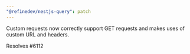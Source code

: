 ```yaml
---
"@refinedev/nestjs-query": patch
---
```


Custom requests now correctly support GET requests and makes uses of custom URL and headers.

Resolves #6112
